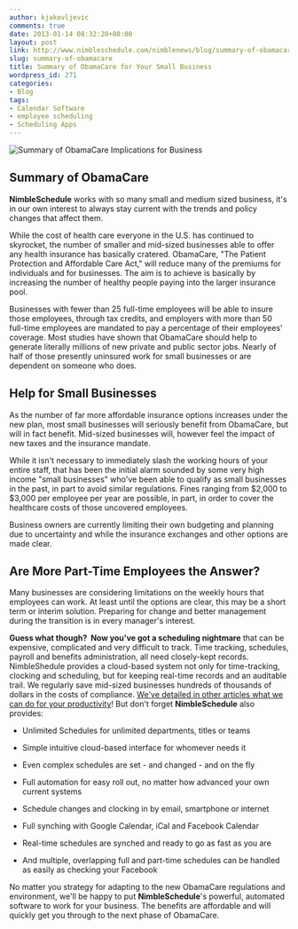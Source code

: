 ```yaml
---
author: kjakovljevic
comments: true
date: 2013-01-14 08:32:20+00:00
layout: post
link: http://www.nimbleschedule.com/nimblenews/blog/summary-of-obamacare/
slug: summary-of-obamacare
title: Summary of ObamaCare for Your Small Business
wordpress_id: 271
categories:
- Blog
tags:
- Calendar Software
- employee scheduling
- Scheduling Apps
---
```


![Summary of ObamaCare Implications for Business](http://www.nimbleschedule.com/wp-content/uploads/2013/01/Doctor-w-medical-records-001.jpg)


## Summary of ObamaCare


**NimbleSchedule** works with so many small and medium sized business, it's in our own interest to always stay current with the trends and policy changes that affect them.

While the cost of health care everyone in the U.S. has continued to skyrocket, the number of smaller and mid-sized businesses able to offer any health insurance has basically cratered. ObamaCare, "The Patient Protection and Affordable Care Act," will reduce many of the premiums for individuals and for businesses. The aim is to achieve is basically by increasing the number of healthy people paying into the larger insurance pool.

Businesses with fewer than 25 full-time employees will be able to insure those employees, through tax credits, and employers with more than 50 full-time employees are mandated to pay a percentage of their employees' coverage. Most studies have shown that ObamaCare should help to generate literally millions of new private and public sector jobs. Nearly of half of those presently uninsured work for small businesses or are dependent on someone who does.


## Help for Small Businesses


As the number of far more affordable insurance options increases under the new plan, most small businesses will seriously benefit from ObamaCare, but will in fact benefit. Mid-sized businesses will, however feel the impact of new taxes and the insurance mandate.

While it isn't necessary to immediately slash the working hours of your entire staff, that has been the initial alarm sounded by some very high income "small businesses" who've been able to qualify as small businesses in the past, in part to avoid similar regulations. Fines ranging from $2,000 to $3,000 per employee per year are possible, in part, in order to cover the healthcare costs of those uncovered employees.

Business owners are currently limiting their own budgeting and planning due to uncertainty and while the insurance exchanges and other options are made clear.


## Are More Part-Time Employees the Answer?


Many businesses are considering limitations on the weekly hours that employees can work. At least until the options are clear, this may be a short term or interim solution. Preparing for change and better management during the transition is in every manager's interest.

**Guess what though?  Now you've got a scheduling nightmare** that can be expensive, complicated and very difficult to track. Time tracking, schedules, payroll and benefits administration, all need closely-kept records. NimbleShedule provides a cloud-based system not only for time-tracking, clocking and scheduling, but for keeping real-time records and an auditable trail. We regularly save mid-sized businesses hundreds of thousands of dollars in the costs of compliance. [We've detailed in other articles what we can do for your productivity](http://www.nimbleschedule.com/nimblenews/blog/employee-engagement/)! But don't forget **NimbleSchedule** also provides:



	
  * Unlimited Schedules for unlimited departments, titles or teams

	
  * Simple intuitive cloud-based interface for whomever needs it

	
  * Even complex schedules are set - and changed - and on the fly

	
  * Full automation for easy roll out, no matter how advanced your own current systems

	
  * Schedule changes and clocking in by email, smartphone or internet

	
  * Full synching with Google Calendar, iCal and Facebook Calendar

	
  * Real-time schedules are synched and ready to go as fast as you are

	
  * And multiple, overlapping full and part-time schedules can be handled as easily as checking your Facebook


No matter you strategy for adapting to the new ObamaCare regulations and environment, we'll be happy to put **NimbleSchedule**'s powerful, automated software to work for your business. The benefits are affordable and will quickly get you through to the next phase of ObamaCare.
